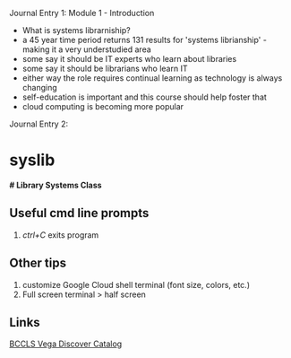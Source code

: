Journal Entry 1: Module 1 - Introduction

- What is systems librarniship?
- a 45 year time period returns 131 results for 'systems librianship' - making it a very understudied area
- some say it should be IT experts who learn about libraries
- some say it should be librarians who learn IT
- either way the role requires continual learning as technology is always changing
- self-education is important and this course should help foster that
- cloud computing is becoming more popular

Journal Entry 2: 

# syslib
**# Library Systems Class**

Useful cmd line prompts
---
1. *ctrl+C*
     exits program  

Other tips
---
1. customize Google Cloud shell terminal (font size, colors, etc.)
2. Full screen terminal > half screen

Links
---
[BCCLS Vega Discover Catalog](https://search.bccls.org)
